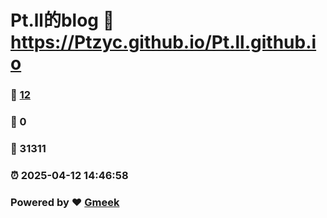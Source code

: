 # Pt.ll的blog :link: https://Ptzyc.github.io/Pt.ll.github.io 
### :page_facing_up: [12](https://Ptzyc.github.io/Pt.ll.github.io/tag.html) 
### :speech_balloon: 0 
### :hibiscus: 31311 
### :alarm_clock: 2025-04-12 14:46:58 
### Powered by :heart: [Gmeek](https://github.com/Meekdai/Gmeek)

